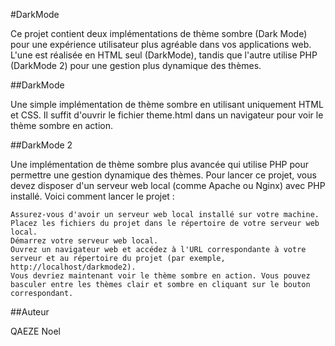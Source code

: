 #DarkMode

Ce projet contient deux implémentations de thème sombre (Dark Mode) pour une expérience utilisateur plus agréable dans vos applications web. L'une est réalisée en HTML seul (DarkMode), tandis que l'autre utilise PHP (DarkMode 2) pour une gestion plus dynamique des thèmes.

##DarkMode

Une simple implémentation de thème sombre en utilisant uniquement HTML et CSS. Il suffit d'ouvrir le fichier theme.html dans un navigateur pour voir le thème sombre en action.

##DarkMode 2

Une implémentation de thème sombre plus avancée qui utilise PHP pour permettre une gestion dynamique des thèmes. Pour lancer ce projet, vous devez disposer d'un serveur web local (comme Apache ou Nginx) avec PHP installé. Voici comment lancer le projet :

    Assurez-vous d'avoir un serveur web local installé sur votre machine.
    Placez les fichiers du projet dans le répertoire de votre serveur web local.
    Démarrez votre serveur web local.
    Ouvrez un navigateur web et accédez à l'URL correspondante à votre serveur et au répertoire du projet (par exemple, http://localhost/darkmode2).
    Vous devriez maintenant voir le thème sombre en action. Vous pouvez basculer entre les thèmes clair et sombre en cliquant sur le bouton correspondant.

##Auteur

QAEZE Noel
